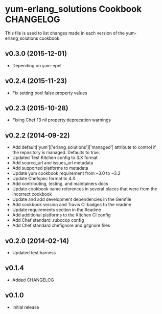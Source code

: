 yum-erlang_solutions Cookbook CHANGELOG
=======================================
This file is used to list changes made in each version of the yum-erlang_solutions cookbook.

v0.3.0 (2015-12-01)
-------------------
- Depending on yum-epel

v0.2.4 (2015-11-23)
-------------------
- Fix setting bool false property values

v0.2.3 (2015-10-28)
-------------------
- Fixing Chef 13 nil property deprecation warnings

v0.2.2 (2014-09-22)
-------------------
- Add default['yum']['erlang_solutions']['managed'] attribute to control if the repository is managed. Defaults to true.
- Updated Test Kitchen config to 3.X format
- Add source_url and issues_url metadata
- Add supported platforms to metadata
- Update yum cookbook requirement from ~3.0 to ~3.2
- Update Chefspec format to 4.X
- Add contributing, testing, and maintainers docs
- Update cookbook name references in several places that were from the incorrect cookbook
- Update and add development dependencies in the Gemfile
- Add cookbook version and Travis CI badges to the readme
- Update requirements section in the Readme
- Add additional platforms to the Kitchen CI config
- Add Chef standard .rubocop config
- Add Chef standard chefignore and gitgnore files

v0.2.0 (2014-02-14)
-------------------
- Updated test harness

v0.1.4
------
- Added CHANGELOG

v0.1.0
------
- Initial release
